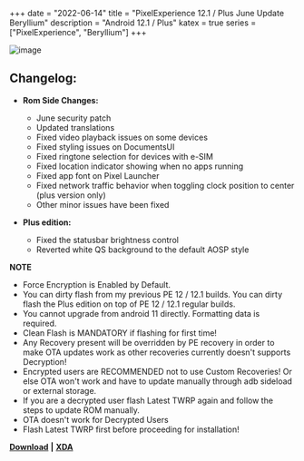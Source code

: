 +++
date = "2022-06-14"
title = "PixelExperience 12.1 / Plus June Update Beryllium"
description = "Android 12.1 / Plus"
katex = true
series = ["PixelExperience", "Beryllium"]
+++

![image](https://i.ibb.co/hc3vHzV/PE12-RGB.png)

## Changelog:
* **Rom Side Changes:**
    * June security patch
    * Updated translations
    * Fixed video playback issues on some devices
    * Fixed styling issues on DocumentsUI
    * Fixed ringtone selection for devices with e-SIM
    * Fixed location indicator showing when no apps running
    * Fixed app font on Pixel Launcher
    * Fixed network traffic behavior when toggling clock position to center (plus version only)
    * Other minor issues have been fixed

* **Plus edition:**
    * Fixed the statusbar brightness control
    * Reverted white QS background to the default AOSP style

**NOTE**
* Force Encryption is Enabled by Default.
* You can dirty flash from my previous PE 12 / 12.1 builds. You can dirty flash the Plus edition on top of PE 12 / 12.1 regular builds.
* You cannot upgrade from android 11 directly. Formatting data is required.
* Clean Flash is MANDATORY if flashing for first time!
* Any Recovery present will be overridden by PE recovery in order to make OTA updates work as other recoveries currently doesn't supports Decryption!
* Encrypted users are RECOMMENDED not to use Custom Recoveries! Or else OTA won't work and have to update manually through adb sideload or external storage.
* If you are a decrypted user flash Latest TWRP again and follow the steps to update ROM manually.
* OTA doesn't work for Decrypted Users
* Flash Latest TWRP first before proceeding for installation!

[**Download**](https://download.pixelexperience.org/beryllium) **|** [**XDA**](https://forum.xda-developers.com/t/rom-official-12-0-beryllium-pixel-experience-aosp-2022-01-19.4390697/)